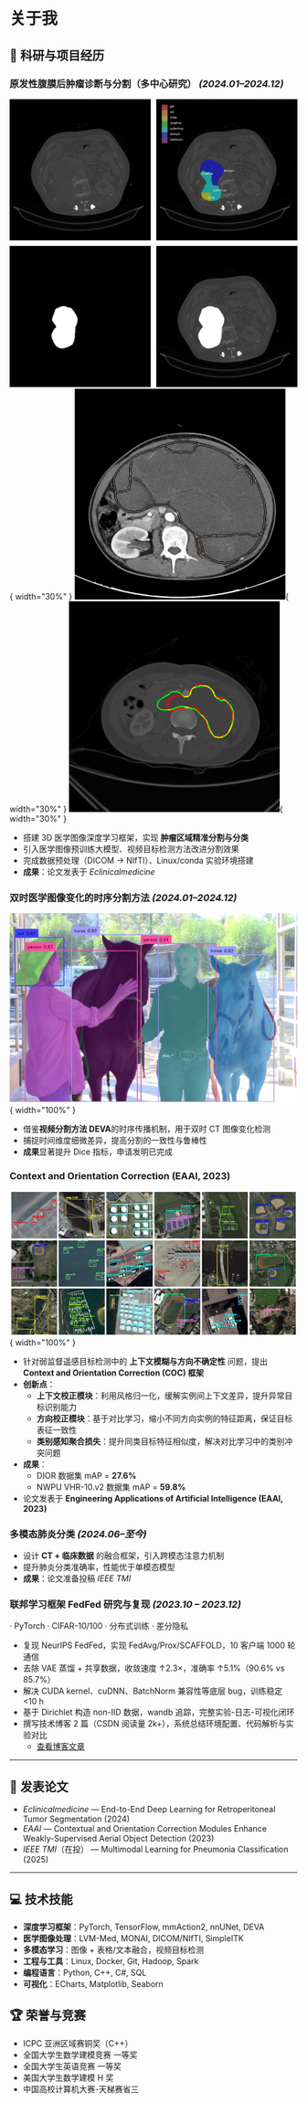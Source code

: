 # 关于我

## 🔬 科研与项目经历

### **原发性腹膜后肿瘤诊断与分割（多中心研究）** *(2024.01–2024.12)*
![tumor](images/tumor.png){ width="30%" }
![tumor2](images/tumor2.png){ width="30%" }
![pred](images/pred_vs_results.png){ width="30%" }

- 搭建 3D 医学图像深度学习框架，实现 **肿瘤区域精准分割与分类**  
- 引入医学图像预训练大模型、视频目标检测方法改进分割效果  
- 完成数据预处理（DICOM → NIfTI）、Linux/conda 实验环境搭建  
- **成果**：论文发表于 *Eclinicalmedicine*  


### **双时医学图像变化的时序分割方法** *(2024.01–2024.12)*
![tumor](images/DEVA.png){ width="100%" }

- 借鉴**视频分割方法 DEVA**的时序传播机制，用于双时 CT 图像变化检测
- 捕捉时间维度细微差异，提高分割的一致性与鲁棒性
- **成果**显著提升 Dice 指标，申请发明已完成

### **Context and Orientation Correction** (EAAI, 2023)
![tumor](images/coc.png){ width="100%" }

- 针对弱监督遥感目标检测中的 **上下文模糊与方向不确定性** 问题，提出 **Context and Orientation Correction (COC) 框架**  
- **创新点**：  
    - **上下文校正模块**：利用风格归一化，缓解实例间上下文差异，提升异常目标识别能力  
    - **方向校正模块**：基于对比学习，缩小不同方向实例的特征距离，保证目标表征一致性  
    - **类别感知聚合损失**：提升同类目标特征相似度，解决对比学习中的类别冲突问题
- **成果**：  
    - DIOR 数据集 mAP = **27.6%**  
    - NWPU VHR-10.v2 数据集 mAP = **59.8%**  
- 论文发表于 **Engineering Applications of Artificial Intelligence (EAAI, 2023)**

### **多模态肺炎分类** *(2024.06–至今)*
- 设计 **CT + 临床数据** 的融合框架，引入跨模态注意力机制  
- 提升肺炎分类准确率，性能优于单模态模型  
- **成果**：论文准备投稿 *IEEE TMI* 

### **联邦学习框架 FedFed 研究与复现**  *(2023.10 – 2023.12)*
· PyTorch · CIFAR-10/100 · 分布式训练 · 差分隐私

- 复现 NeurIPS FedFed，实现 FedAvg/Prox/SCAFFOLD，10 客户端 1000 轮通信  
- 去除 VAE 蒸馏 + 共享数据，收敛速度 ↑2.3×，准确率 ↑5.1%（90.6% vs 85.7%）  
- 解决 CUDA kernel、cuDNN、BatchNorm 兼容性等底层 bug，训练稳定 <10 h  
- 基于 Dirichlet 构造 non-IID 数据，wandb 追踪，完整实验-日志-可视化闭环
- 撰写技术博客 2 篇（CSDN 阅读量 2k+），系统总结环境配置、代码解析与实验对比
  - [查看博客文章](https://blog.csdn.net/weixin_51375278/article/details/147574540?fromshare=blogdetail&sharetype=blogdetail&sharerId=147574540&sharerefer=PC&sharesource=weixin_51375278&sharefrom=from_link)

---

## 📄 **发表论文**
- *Eclinicalmedicine* — End-to-End Deep Learning for Retroperitoneal Tumor Segmentation (2024)  
- *EAAI* — Contextual and Orientation Correction Modules Enhance Weakly-Supervised Aerial Object Detection (2023)  
- *IEEE TMI*（在投） — Multimodal Learning for Pneumonia Classification (2025)  

---

## 💻 **技术技能**
- **深度学习框架**：PyTorch, TensorFlow, mmAction2, nnUNet, DEVA  
- **医学图像处理**：LVM-Med, MONAI, DICOM/NIfTI, SimpleITK  
- **多模态学习**：图像 + 表格/文本融合，视频目标检测  
- **工程与工具**：Linux, Docker, Git, Hadoop, Spark  
- **编程语言**：Python, C++, C#, SQL  
- **可视化**：ECharts, Matplotlib, Seaborn  

## 🏆 **荣誉与竞赛**
- ICPC 亚洲区域赛铜奖（C++）  
- 全国大学生数学建模竞赛 一等奖  
- 全国大学生英语竞赛 一等奖  
- 美国大学生数学建模 H 奖  
- 中国高校计算机大赛-天梯赛省三 
